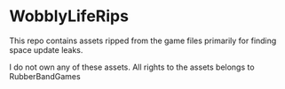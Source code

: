 # WobblyLifeRips
This repo contains assets ripped from the game files primarily for finding space update leaks.

I do not own any of these assets. All rights to the assets belongs to RubberBandGames
